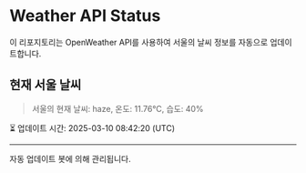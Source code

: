 
# Weather API Status

이 리포지토리는 OpenWeather API를 사용하여 서울의 날씨 정보를 자동으로 업데이트합니다.

## 현재 서울 날씨
> 서울의 현재 날씨: haze, 온도: 11.76°C, 습도: 40%

⏳ 업데이트 시간: 2025-03-10 08:42:20 (UTC)

---
자동 업데이트 봇에 의해 관리됩니다.

